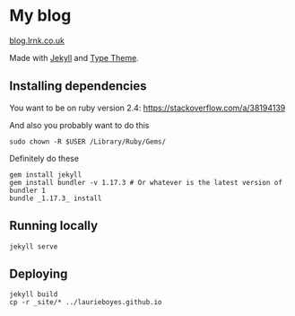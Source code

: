 # My blog

[blog.lrnk.co.uk](http://blog.lrnk.co.uk/)

Made with [Jekyll](https://jekyllrb.com) and [Type Theme](https://github.com/rohanchandra/type-theme).

## Installing dependencies

You want to be on ruby version 2.4: https://stackoverflow.com/a/38194139

And also you probably want to do this

```
sudo chown -R $USER /Library/Ruby/Gems/
```

Definitely do these

```
gem install jekyll
gem install bundler -v 1.17.3 # Or whatever is the latest version of bundler 1
bundle _1.17.3_ install
```

## Running locally

```
jekyll serve
```

## Deploying

```
jekyll build
cp -r _site/* ../laurieboyes.github.io
```
